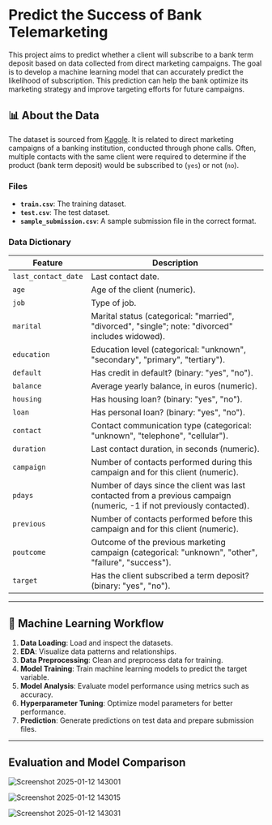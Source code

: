 # Predict the Success of Bank Telemarketing

This project aims to predict whether a client will subscribe to a bank term deposit based on data collected from direct marketing campaigns. The goal is to develop a machine learning model that can accurately predict the likelihood of subscription. This prediction can help the bank optimize its marketing strategy and improve targeting efforts for future campaigns.

## 📊 About the Data

The dataset is sourced from [Kaggle](https://www.kaggle.com/competitions/predict-the-success-of-bank-telemarketing/data). It is related to direct marketing campaigns of a banking institution, conducted through phone calls. Often, multiple contacts with the same client were required to determine if the product (bank term deposit) would be subscribed to (`yes`) or not (`no`).

### Files
- **`train.csv`**: The training dataset.
- **`test.csv`**: The test dataset.
- **`sample_submission.csv`**: A sample submission file in the correct format.

### Data Dictionary
| **Feature**       | **Description**                                                                                  |
|--------------------|--------------------------------------------------------------------------------------------------|
| `last_contact_date` | Last contact date.                                                                              |
| `age`              | Age of the client (numeric).                                                                     |
| `job`              | Type of job.                                                                                     |
| `marital`          | Marital status (categorical: "married", "divorced", "single"; note: "divorced" includes widowed). |
| `education`        | Education level (categorical: "unknown", "secondary", "primary", "tertiary").                    |
| `default`          | Has credit in default? (binary: "yes", "no").                                                    |
| `balance`          | Average yearly balance, in euros (numeric).                                                     |
| `housing`          | Has housing loan? (binary: "yes", "no").                                                        |
| `loan`             | Has personal loan? (binary: "yes", "no").                                                       |
| `contact`          | Contact communication type (categorical: "unknown", "telephone", "cellular").                   |
| `duration`         | Last contact duration, in seconds (numeric).                                                    |
| `campaign`         | Number of contacts performed during this campaign and for this client (numeric).                |
| `pdays`            | Number of days since the client was last contacted from a previous campaign (numeric, -1 if not previously contacted). |
| `previous`         | Number of contacts performed before this campaign and for this client (numeric).                |
| `poutcome`         | Outcome of the previous marketing campaign (categorical: "unknown", "other", "failure", "success"). |
| `target`           | Has the client subscribed a term deposit? (binary: "yes", "no").                                 |

---

## 🤖 Machine Learning Workflow

1. **Data Loading**: Load and inspect the datasets.
2. **EDA**: Visualize data patterns and relationships.
3. **Data Preprocessing**: Clean and preprocess data for training.
4. **Model Training**: Train machine learning models to predict the target variable.
5. **Model Analysis**: Evaluate model performance using metrics such as accuracy.
6. **Hyperparameter Tuning**: Optimize model parameters for better performance.
7. **Prediction**: Generate predictions on test data and prepare submission files.

---


## Evaluation and Model Comparison

![Screenshot 2025-01-12 143001](https://github.com/user-attachments/assets/a6ec9d1e-7ca6-4021-a563-d0f40878cec2)


![Screenshot 2025-01-12 143015](https://github.com/user-attachments/assets/fb2fcf4e-3f44-4f4a-87b1-922599b00433)


![Screenshot 2025-01-12 143031](https://github.com/user-attachments/assets/b161343c-02a5-45cd-9ea5-d1c395418a43)

